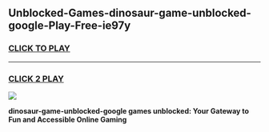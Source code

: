 
## Unblocked-Games-dinosaur-game-unblocked-google-Play-Free-ie97y
<h3>
<a href="https://premium76.site?title=dinosaur-game-unblocked-google&ref=20M">CLICK TO PLAY</a></h3>
<hr>

<h3>
<a href="https://premium76.site?title=dinosaur-game-unblocked-google&ref=20M">CLICK 2 PLAY</a>
  
</h3>

<a href="https://premium76.site?title=dinosaur-game-unblocked-google&ref=19M"><img src="https://clearcache.store/games.png"></a>


**dinosaur-game-unblocked-google games unblocked: Your Gateway to Fun and Accessible Online Gaming**
